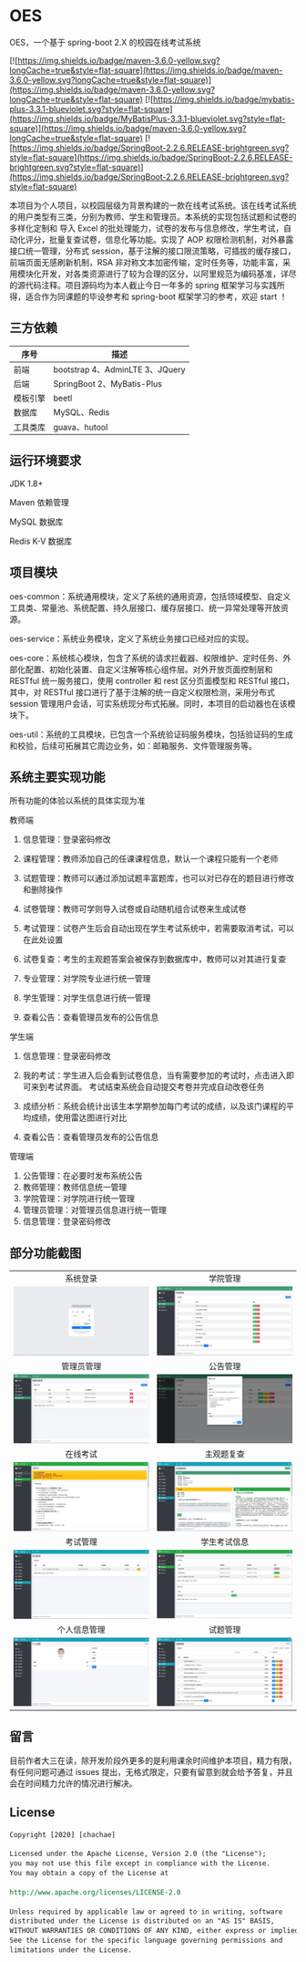 # OES

OES，一个基于 spring-boot 2.X 的校园在线考试系统

[![https://img.shields.io/badge/maven-3.6.0-yellow.svg?longCache=true&style=flat-square](https://img.shields.io/badge/maven-3.6.0-yellow.svg?longCache=true&style=flat-square)](https://img.shields.io/badge/maven-3.6.0-yellow.svg?longCache=true&style=flat-square) [![https://img.shields.io/badge/mybatis-plus-3.3.1-blueviolet.svg?style=flat-square](https://img.shields.io/badge/MyBatisPlus-3.3.1-blueviolet.svg?style=flat-square)](https://img.shields.io/badge/maven-3.6.0-yellow.svg?longCache=true&style=flat-square) [![https://img.shields.io/badge/SpringBoot-2.2.6.RELEASE-brightgreen.svg?style=flat-square](https://img.shields.io/badge/SpringBoot-2.2.6.RELEASE-brightgreen.svg?style=flat-square)](https://img.shields.io/badge/SpringBoot-2.2.6.RELEASE-brightgreen.svg?style=flat-square) 

本项目为个人项目，以校园层级为背景构建的一款在线考试系统。该在线考试系统的用户类型有三类，分别为教师、学生和管理员。本系统的实现包括试题和试卷的多样化定制和 导入 Excel 的批处理能力，试卷的发布与信息修改，学生考试，自动化评分，批量复查试卷，信息化等功能。实现了 AOP 权限检测机制，对外暴露接口统一管理，分布式 session，基于注解的接口限流策略，可插拔的缓存接口，前端页面无感刷新机制，RSA 非对称文本加密传输，定时任务等，功能丰富，采用模块化开发，对各类资源进行了较为合理的区分，以阿里规范为编码基准，详尽的源代码注释。项目源码均为本人截止今日一年多的 spring 框架学习与实践所得，适合作为同课题的毕设参考和 spring-boot 框架学习的参考，欢迎 start ！

## 三方依赖

| 序号     | 描述                            |
| -------- | ------------------------------- |
| 前端     | bootstrap 4、AdminLTE 3、JQuery |
| 后端     | SpringBoot 2、MyBatis-Plus      |
| 模板引擎 | beetl                           |
| 数据库   | MySQL、Redis                    |
| 工具类库 | guava、hutool                   |

## 运行环境要求

JDK 1.8+

Maven 依赖管理

MySQL 数据库

Redis K-V 数据库

## 项目模块

oes-common：系统通用模块，定义了系统的通用资源，包括领域模型、自定义工具类、常量池、系统配置、持久层接口、缓存层接口、统一异常处理等开放资源。

oes-service：系统业务模块，定义了系统业务接口已经对应的实现。

oes-core：系统核心模块，包含了系统的请求拦截器、权限维护、定时任务、外部化配置、初始化装置、自定义注解等核心组件层。对外开放页面控制层和 RESTful 统一服务接口，使用  controller 和 rest 区分页面模型和 RESTful 接口，其中，对 RESTful 接口进行了基于注解的统一自定义权限检测，采用分布式 session 管理用户会话，可实系统现分布式拓展。同时，本项目的启动器也在该模块下。

oes-util：系统的工具模块，已包含一个系统验证码服务模块，包括验证码的生成和校验，后续可拓展其它周边业务，如：邮箱服务、文件管理服务等。

## 系统主要实现功能

所有功能的体验以系统的具体实现为准

教师端

1. 信息管理：登录密码修改
2. 课程管理：教师添加自己的任课课程信息，默认一个课程只能有一个老师
3. 试题管理：教师可以通过添加试题丰富题库，也可以对已存在的题目进行修改和删除操作

4. 试卷管理：教师可学则导入试卷或自动随机组合试卷来生成试卷

5. 考试管理：试卷产生后会自动出现在学生考试系统中，若需要取消考试，可以在此处设置
6. 试卷复查：考生的主观题答案会被保存到数据库中，教师可以对其进行复查
7. 专业管理：对学院专业进行统一管理
8. 学生管理：对学生信息进行统一管理
9. 查看公告：查看管理员发布的公告信息

学生端

1. 信息管理：登录密码修改

2. 我的考试：学生进入后会看到试卷信息，当有需要参加的考试时，点击进入即可来到考试界面。 考试结束系统会自动提交考卷并完成自动改卷任务

4. 成绩分析：系统会统计出该生本学期参加每门考试的成绩，以及该门课程的平均成绩，使用雷达图进行对比

5. 查看公告：查看管理员发布的公告信息

管理端

1. 公告管理：在必要时发布系统公告
2. 教师管理：教师信息统一管理
3. 学院管理：对学院进行统一管理
4. 管理员管理：对管理员信息进行统一管理
5. 信息管理：登录密码修改

## 部分功能截图

|                                                              |                                                              |
| :----------------------------------------------------------: | :----------------------------------------------------------: |
|                           系统登录                           |                           学院管理                           |
| ![](https://github.com/chachae/OES/raw/master/templates/screenshot/login.png) | ![](https://github.com/chachae/OES/raw/master/templates/screenshot/academy-manager.png) |
|                          管理员管理                          |                           公告管理                           |
| ![](https://github.com/chachae/OES/raw/master/templates/screenshot/admin-manager.png) | ![](https://github.com/chachae/OES/raw/master/templates/screenshot/announce-edit.png) |
|                           在线考试                           |                          主观题复查                          |
| ![](https://github.com/chachae/OES/raw/master/templates/screenshot/examing.png) | ![](https://github.com/chachae/OES/raw/master/templates/screenshot/review-manager.png) |
|                           考试管理                           |                         学生考试信息                         |
| ![](https://github.com/chachae/OES/raw/master/templates/screenshot/exam-manager.png) | ![](https://github.com/chachae/OES/raw/master/templates/screenshot/exam-manager2.png) |
|                         个人信息管理                         |                           试题管理                           |
| ![](https://github.com/chachae/OES/raw/master/templates/screenshot/update-password.png) | ![](https://github.com/chachae/OES/raw/master/templates/screenshot/question-manager.png) |

## 留言

目前作者大三在读，除开发阶段外更多的是利用课余时间维护本项目，精力有限，有任何问题可通过 issues 提出，无格式限定，只要有留意到就会给予答复，并且会在时间精力允许的情况进行解决。

## License

```reStructuredText
Copyright [2020] [chachae]

Licensed under the Apache License, Version 2.0 (the "License");
you may not use this file except in compliance with the License.
You may obtain a copy of the License at

http://www.apache.org/licenses/LICENSE-2.0

Unless required by applicable law or agreed to in writing, software
distributed under the License is distributed on an "AS IS" BASIS,
WITHOUT WARRANTIES OR CONDITIONS OF ANY KIND, either express or implied.
See the License for the specific language governing permissions and
limitations under the License.
```









